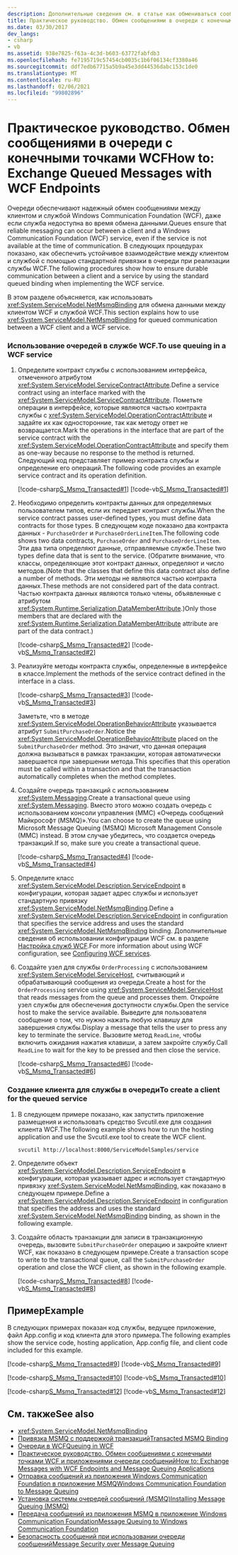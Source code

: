 ```yaml
---
description: Дополнительные сведения см. в статье как обмениваться сообщениями в очереди с помощью конечных точек WCF.
title: Практическое руководство. Обмен сообщениями в очереди с конечными точками WCF
ms.date: 03/30/2017
dev_langs:
- csharp
- vb
ms.assetid: 938e7825-f63a-4c3d-b603-63772fabfdb3
ms.openlocfilehash: fe7195719c57454cb0035c1b6f06134cf3380a46
ms.sourcegitcommit: ddf7edb67715a5b9a45e3dd44536dabc153c1de0
ms.translationtype: MT
ms.contentlocale: ru-RU
ms.lasthandoff: 02/06/2021
ms.locfileid: "99802896"
---
```

# <a name="how-to-exchange-queued-messages-with-wcf-endpoints"></a><span data-ttu-id="b1561-103">Практическое руководство. Обмен сообщениями в очереди с конечными точками WCF</span><span class="sxs-lookup"><span data-stu-id="b1561-103">How to: Exchange Queued Messages with WCF Endpoints</span></span>

<span data-ttu-id="b1561-104">Очереди обеспечивают надежный обмен сообщениями между клиентом и службой Windows Communication Foundation (WCF), даже если служба недоступна во время обмена данными.</span><span class="sxs-lookup"><span data-stu-id="b1561-104">Queues ensure that reliable messaging can occur between a client and a Windows Communication Foundation (WCF) service, even if the service is not available at the time of communication.</span></span> <span data-ttu-id="b1561-105">В следующих процедурах показано, как обеспечить устойчивое взаимодействие между клиентом и службой с помощью стандартной привязки в очереди при реализации службы WCF.</span><span class="sxs-lookup"><span data-stu-id="b1561-105">The following procedures show how to ensure durable communication between a client and a service by using the standard queued binding when implementing the WCF service.</span></span>  
  
 <span data-ttu-id="b1561-106">В этом разделе объясняется, как использовать <xref:System.ServiceModel.NetMsmqBinding> для обмена данными между клиентом WCF и службой WCF.</span><span class="sxs-lookup"><span data-stu-id="b1561-106">This section explains how to use <xref:System.ServiceModel.NetMsmqBinding> for queued communication between a WCF client and a WCF service.</span></span>  
  
### <a name="to-use-queuing-in-a-wcf-service"></a><span data-ttu-id="b1561-107">Использование очередей в службе WCF.</span><span class="sxs-lookup"><span data-stu-id="b1561-107">To use queuing in a WCF service</span></span>  
  
1. <span data-ttu-id="b1561-108">Определите контракт службы с использованием интерфейса, отмеченного атрибутом <xref:System.ServiceModel.ServiceContractAttribute>.</span><span class="sxs-lookup"><span data-stu-id="b1561-108">Define a service contract using an interface marked with the <xref:System.ServiceModel.ServiceContractAttribute>.</span></span> <span data-ttu-id="b1561-109">Пометьте операции в интерфейсе, которые являются частью контракта службы с <xref:System.ServiceModel.OperationContractAttribute> и задайте их как односторонние, так как методу ответ не возвращается.</span><span class="sxs-lookup"><span data-stu-id="b1561-109">Mark the operations in the interface that are part of the service contract with the <xref:System.ServiceModel.OperationContractAttribute> and specify them as one-way because no response to the method is returned.</span></span> <span data-ttu-id="b1561-110">Следующий код представляет пример контракта службы и определение его операций.</span><span class="sxs-lookup"><span data-stu-id="b1561-110">The following code provides an example service contract and its operation definition.</span></span>  
  
     [!code-csharp[S_Msmq_Transacted#1](../../../../samples/snippets/csharp/VS_Snippets_CFX/s_msmq_transacted/cs/service.cs#1)]
     [!code-vb[S_Msmq_Transacted#1](../../../../samples/snippets/visualbasic/VS_Snippets_CFX/s_msmq_transacted/vb/service.vb#1)]  
  
2. <span data-ttu-id="b1561-111">Необходимо определить контракты данных для определяемых пользователем типов, если их передает контракт службы.</span><span class="sxs-lookup"><span data-stu-id="b1561-111">When the service contract passes user-defined types, you must define data contracts for those types.</span></span> <span data-ttu-id="b1561-112">В следующем коде показано два контракта данных - `PurchaseOrder` и `PurchaseOrderLineItem`.</span><span class="sxs-lookup"><span data-stu-id="b1561-112">The following code shows two data contracts, `PurchaseOrder` and `PurchaseOrderLineItem`.</span></span> <span data-ttu-id="b1561-113">Эти два типа определяют данные, отправляемые службе.</span><span class="sxs-lookup"><span data-stu-id="b1561-113">These two types define data that is sent to the service.</span></span> <span data-ttu-id="b1561-114">(Обратите внимание, что классы, определяющие этот контракт данных, определяют и число методов.</span><span class="sxs-lookup"><span data-stu-id="b1561-114">(Note that the classes that define this data contract also define a number of methods.</span></span> <span data-ttu-id="b1561-115">Эти методы не являются частью контракта данных.</span><span class="sxs-lookup"><span data-stu-id="b1561-115">These methods are not considered part of the data contract.</span></span> <span data-ttu-id="b1561-116">Частью контракта данных являются только члены, объявленные с атрибутом <xref:System.Runtime.Serialization.DataMemberAttribute>.)</span><span class="sxs-lookup"><span data-stu-id="b1561-116">Only those members that are declared with the <xref:System.Runtime.Serialization.DataMemberAttribute> attribute are part of the data contract.)</span></span>  
  
     [!code-csharp[S_Msmq_Transacted#2](../../../../samples/snippets/csharp/VS_Snippets_CFX/s_msmq_transacted/cs/service.cs#2)]
     [!code-vb[S_Msmq_Transacted#2](../../../../samples/snippets/visualbasic/VS_Snippets_CFX/s_msmq_transacted/vb/service.vb#2)]  
  
3. <span data-ttu-id="b1561-117">Реализуйте методы контракта службы, определенные в интерфейсе в классе.</span><span class="sxs-lookup"><span data-stu-id="b1561-117">Implement the methods of the service contract defined in the interface in a class.</span></span>  
  
     [!code-csharp[S_Msmq_Transacted#3](../../../../samples/snippets/csharp/VS_Snippets_CFX/s_msmq_transacted/cs/service.cs#3)]
     [!code-vb[S_Msmq_Transacted#3](../../../../samples/snippets/visualbasic/VS_Snippets_CFX/s_msmq_transacted/vb/service.vb#3)]  
  
     <span data-ttu-id="b1561-118">Заметьте, что в методе <xref:System.ServiceModel.OperationBehaviorAttribute> указывается атрибут `SubmitPurchaseOrder`.</span><span class="sxs-lookup"><span data-stu-id="b1561-118">Notice the <xref:System.ServiceModel.OperationBehaviorAttribute> placed on the `SubmitPurchaseOrder` method.</span></span> <span data-ttu-id="b1561-119">Это значит, что данная операция должна вызываться в рамках транзакции, которая автоматически завершается при завершении метода.</span><span class="sxs-lookup"><span data-stu-id="b1561-119">This specifies that this operation must be called within a transaction and that the transaction automatically completes when the method completes.</span></span>  
  
4. <span data-ttu-id="b1561-120">Создайте очередь транзакций с использованием <xref:System.Messaging>.</span><span class="sxs-lookup"><span data-stu-id="b1561-120">Create a transactional queue using <xref:System.Messaging>.</span></span> <span data-ttu-id="b1561-121">Вместо этого можно создать очередь с использованием консоли управления (MMC) «Очередь сообщений Майкрософт (MSMQ)».</span><span class="sxs-lookup"><span data-stu-id="b1561-121">You can choose to create the queue using Microsoft Message Queuing (MSMQ) Microsoft Management Console (MMC) instead.</span></span> <span data-ttu-id="b1561-122">В этом случае убедитесь, что создается очередь транзакций.</span><span class="sxs-lookup"><span data-stu-id="b1561-122">If so, make sure you create a transactional queue.</span></span>  
  
     [!code-csharp[S_Msmq_Transacted#4](../../../../samples/snippets/csharp/VS_Snippets_CFX/s_msmq_transacted/cs/hostapp.cs#4)]
     [!code-vb[S_Msmq_Transacted#4](../../../../samples/snippets/visualbasic/VS_Snippets_CFX/s_msmq_transacted/vb/hostapp.vb#4)]  
  
5. <span data-ttu-id="b1561-123">Определите класс <xref:System.ServiceModel.Description.ServiceEndpoint> в конфигурации, которая задает адрес службы и использует стандартную привязку <xref:System.ServiceModel.NetMsmqBinding>.</span><span class="sxs-lookup"><span data-stu-id="b1561-123">Define a <xref:System.ServiceModel.Description.ServiceEndpoint> in configuration that specifies the service address and uses the standard <xref:System.ServiceModel.NetMsmqBinding> binding.</span></span> <span data-ttu-id="b1561-124">Дополнительные сведения об использовании конфигурации WCF см. в разделе [Настройка служб WCF](../configuring-services.md).</span><span class="sxs-lookup"><span data-stu-id="b1561-124">For more information about using WCF configuration, see [Configuring WCF services](../configuring-services.md).</span></span>  

6. <span data-ttu-id="b1561-125">Создайте узел для службы `OrderProcessing` с использованием <xref:System.ServiceModel.ServiceHost>, считывающий и обрабатывающий сообщения из очереди.</span><span class="sxs-lookup"><span data-stu-id="b1561-125">Create a host for the `OrderProcessing` service using <xref:System.ServiceModel.ServiceHost> that reads messages from the queue and processes them.</span></span> <span data-ttu-id="b1561-126">Откройте узел службы для обеспечения доступности службы.</span><span class="sxs-lookup"><span data-stu-id="b1561-126">Open the service host to make the service available.</span></span> <span data-ttu-id="b1561-127">Выведите для пользователя сообщение о том, что нужно нажать любую клавишу для завершения службы.</span><span class="sxs-lookup"><span data-stu-id="b1561-127">Display a message that tells the user to press any key to terminate the service.</span></span> <span data-ttu-id="b1561-128">Вызовите метод `ReadLine`, чтобы включить ожидания нажатия клавиши, а затем закройте службу.</span><span class="sxs-lookup"><span data-stu-id="b1561-128">Call `ReadLine` to wait for the key to be pressed and then close the service.</span></span>  
  
     [!code-csharp[S_Msmq_Transacted#6](../../../../samples/snippets/csharp/VS_Snippets_CFX/s_msmq_transacted/cs/hostapp.cs#6)]
     [!code-vb[S_Msmq_Transacted#6](../../../../samples/snippets/visualbasic/VS_Snippets_CFX/s_msmq_transacted/vb/hostapp.vb#6)]  
  
### <a name="to-create-a-client-for-the-queued-service"></a><span data-ttu-id="b1561-129">Создание клиента для службы в очереди</span><span class="sxs-lookup"><span data-stu-id="b1561-129">To create a client for the queued service</span></span>  
  
1. <span data-ttu-id="b1561-130">В следующем примере показано, как запустить приложение размещения и использовать средство Svcutil.exe для создания клиента WCF.</span><span class="sxs-lookup"><span data-stu-id="b1561-130">The following example shows how to run the hosting application and use the Svcutil.exe tool to create the WCF client.</span></span>  
  
    ```console
    svcutil http://localhost:8000/ServiceModelSamples/service  
    ```  
  
2. <span data-ttu-id="b1561-131">Определите объект <xref:System.ServiceModel.Description.ServiceEndpoint> в конфигурации, которая указывает адрес и использует стандартную привязку <xref:System.ServiceModel.NetMsmqBinding>, как показано в следующем примере.</span><span class="sxs-lookup"><span data-stu-id="b1561-131">Define a <xref:System.ServiceModel.Description.ServiceEndpoint> in configuration that specifies the address and uses the standard <xref:System.ServiceModel.NetMsmqBinding> binding, as shown in the following example.</span></span>  

3. <span data-ttu-id="b1561-132">Создайте область транзакции для записи в транзакционную очередь, вызовите `SubmitPurchaseOrder` операцию и закройте клиент WCF, как показано в следующем примере.</span><span class="sxs-lookup"><span data-stu-id="b1561-132">Create a transaction scope to write to the transactional queue, call the `SubmitPurchaseOrder` operation and close the WCF client, as shown in the following example.</span></span>  
  
     [!code-csharp[S_Msmq_Transacted#8](../../../../samples/snippets/csharp/VS_Snippets_CFX/s_msmq_transacted/cs/client.cs#8)]
     [!code-vb[S_Msmq_Transacted#8](../../../../samples/snippets/visualbasic/VS_Snippets_CFX/s_msmq_transacted/vb/client.vb#8)]  
  
## <a name="example"></a><span data-ttu-id="b1561-133">Пример</span><span class="sxs-lookup"><span data-stu-id="b1561-133">Example</span></span>  

 <span data-ttu-id="b1561-134">В следующих примерах показан код службы, ведущее приложение, файл App.config и код клиента для этого примера.</span><span class="sxs-lookup"><span data-stu-id="b1561-134">The following examples show the service code, hosting application, App.config file, and client code included for this example.</span></span>  
  
 [!code-csharp[S_Msmq_Transacted#9](../../../../samples/snippets/csharp/VS_Snippets_CFX/s_msmq_transacted/cs/service.cs#9)]
 [!code-vb[S_Msmq_Transacted#9](../../../../samples/snippets/visualbasic/VS_Snippets_CFX/s_msmq_transacted/vb/service.vb#9)]  
  
 [!code-csharp[S_Msmq_Transacted#10](../../../../samples/snippets/csharp/VS_Snippets_CFX/s_msmq_transacted/cs/hostapp.cs#10)]
 [!code-vb[S_Msmq_Transacted#10](../../../../samples/snippets/visualbasic/VS_Snippets_CFX/s_msmq_transacted/vb/hostapp.vb#10)]  

 [!code-csharp[S_Msmq_Transacted#12](../../../../samples/snippets/csharp/VS_Snippets_CFX/s_msmq_transacted/cs/client.cs#12)]
 [!code-vb[S_Msmq_Transacted#12](../../../../samples/snippets/visualbasic/VS_Snippets_CFX/s_msmq_transacted/vb/client.vb#12)]  

## <a name="see-also"></a><span data-ttu-id="b1561-135">См. также</span><span class="sxs-lookup"><span data-stu-id="b1561-135">See also</span></span>

- <xref:System.ServiceModel.NetMsmqBinding>
- [<span data-ttu-id="b1561-136">Привязка MSMQ с поддержкой транзакций</span><span class="sxs-lookup"><span data-stu-id="b1561-136">Transacted MSMQ Binding</span></span>](../samples/transacted-msmq-binding.md)
- [<span data-ttu-id="b1561-137">Очереди в WCF</span><span class="sxs-lookup"><span data-stu-id="b1561-137">Queuing in WCF</span></span>](queuing-in-wcf.md)
- [<span data-ttu-id="b1561-138">Практическое руководство. Обмен сообщениями с конечными точками WCF и приложениями очереди сообщений</span><span class="sxs-lookup"><span data-stu-id="b1561-138">How to: Exchange Messages with WCF Endpoints and Message Queuing Applications</span></span>](how-to-exchange-messages-with-wcf-endpoints-and-message-queuing-applications.md)
- [<span data-ttu-id="b1561-139">Отправка сообщений из приложения Windows Communication Foundation в приложение MSMQ</span><span class="sxs-lookup"><span data-stu-id="b1561-139">Windows Communication Foundation to Message Queuing</span></span>](../samples/wcf-to-message-queuing.md)
- [<span data-ttu-id="b1561-140">Установка системы очередей сообщений (MSMQ)</span><span class="sxs-lookup"><span data-stu-id="b1561-140">Installing Message Queuing (MSMQ)</span></span>](../samples/installing-message-queuing-msmq.md)
- [<span data-ttu-id="b1561-141">Передача сообщений из приложения MSMQ в приложение Windows Communication Foundation</span><span class="sxs-lookup"><span data-stu-id="b1561-141">Message Queuing to Windows Communication Foundation</span></span>](../samples/message-queuing-to-wcf.md)
- [<span data-ttu-id="b1561-142">Безопасность сообщений при использовании очереди сообщений</span><span class="sxs-lookup"><span data-stu-id="b1561-142">Message Security over Message Queuing</span></span>](../samples/message-security-over-message-queuing.md)
